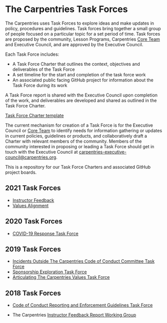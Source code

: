 # The Carpentries Task Forces

The Carpentries uses Task Forces to explore ideas and make updates in policy, procedures and guidelines. Task forces bring together a small group of people focused on a particular topic for a set period of time. Task forces are proposed by the community, Lesson Programs, Carpentries [Core Team](https://carpentries.org/team/) and Executive Council, and are approved by the Executive Council. 

Each Task Force includes:

- A Task Force Charter that outlines the context, objectives and deliverables of the Task Force
- A set timeline for the start and completion of the task force work
- An associated public facing GitHub project for information about the Task Force during its work

A Task Force report is shared with the Executive Council upon completion of the work, and deliverables are developed and shared as outlined in the Task Force Charter.

[Task Force Charter template](task-force-charter-template.md)

The current mechanism for creation of a Task Force is for the Executive Council or [Core Team](https://carpentries.org/team/) to identify needs for information gathering or updates in current policies, guidelines or products, and collaboratively draft a Charter with relevant members of the community. Members of the community interested in proposing or leading a Task Force should get in touch with the Executive Council at [carpentries-executive-council@carpentries.org](mailto:carpentries-executive-council@carpentries.org).

This is a repository for our Task Force Charters and associated GitHub project boards.

## 2021 Task Forces
- [Instructor Feedback](https://github.com/carpentries/task-forces/tree/master/2021/Instructor-Feedback)
- [Values Alignment](https://github.com/carpentries/task-forces/tree/master/2021/Values-Alignment)

## 2020 Task Forces
- [COVID-19 Response Task Force](https://github.com/carpentries/task-forces/tree/master/2020/COVID-19)

## 2019 Task Forces

- [Incidents Outside The Carpentries Code of Conduct Committee Task Force](https://github.com/carpentries/task-forces/tree/master/2019/incidents-outside-cocc)
- [Sponsorship Exploration Task Force](https://github.com/carpentries/task-forces/tree/master/2019/sponsorship-exploration)
- [Articulating The Carpentries Values Task Force](https://github.com/carpentries/task-forces/tree/master/2019/articulating-the-carpentries-values)

## 2018 Task Forces

- [Code of Conduct Reporting and Enforcement Guidelines Task Force](https://github.com/carpentries/coc-guidelines-taskforce)

- The Carpentries [Instructor Feedback Report Working Group](https://github.com/carpentries/instructor-feedback)
